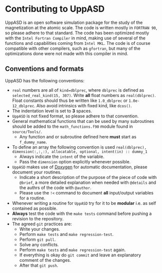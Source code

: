 # Contributing to UppASD

UppASD is an open software simulation package for the study of the magnetization at the atomic scale. 
The code is written mostly in `FORTRAN 90`, so please adhere to that standard. The code has been optimized mostly with the `Intel Fortran Compiler` in mind, making use of several of the functions and capabilities coming from `Intel MKL`. The code is of course compatible with other compilers, such as `gfortran`, but many of the optimizations done were not made with this compiler in mind.

## Conventions and formats

UppASD has the following conventions:

- `real` numbers are all of `kind=dblprec`, where `dblprec` is defined as `selected_real_kind(15, 307)`. Write **all** float numbers as `real(dblprec)`. Float constants should thus be written like `1.0_dblprec` or `1.0e-12_dblprec`. Also avoid intrinsics with fixed kind, like `dcos()`.
- The indentation level is set to **3** spaces.
- `UppASD` is not fixed format, so please adhere to that convention.
- General mathematical functions that can be used by many subroutines should be added to the `math_functions.f90` module found in `source/Tools/`.
   * Any function and or subroutine defined here **must** start as `f_dummy_name`.
- To define an array the following convention is used `real(dblprec), dimension(:,:,:), allocatable, optional, intent(in) :: dummy_1`
   * Always indicate the `intent` of the variable.
   * Pass the `dimension` option explicitly whenever possible.
- `UppASD` makes use of [Doxygen](http://www.doxygen.nl/) for automatic documentation, please document your routines.
   * Indicate a short description of the purpose of the piece of code with `@brief`, a more detailed explanation when needed with `@details` and the authrs of the code with `@author`.
   * Please use the `!<` command to document **all** input/output variables for a routine.
- Whenever writing a routine for `UppASD` try for it to be **modular** i.e. as self contained as possible.
- **Always** test the code with the `make tests` command before pushing a revision to the repository.
- The agreed `git` practices are:
   * Write your changes.
   * Perform `make tests` and `make regression-test`.
   * Perform `git pull`.
   * Solve any conflicts.
   * Perform `make tests` and `make regression-test` again.
   * If everything is okay do `git commit` and leave an explanatory comment of the changes.
   * After that `git push`.
  
